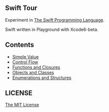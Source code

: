 Swift Tour
---

Experiment in [The Swift Programming Language](https://developer.apple.com/library/prerelease/ios/documentation/Swift/Conceptual/Swift_Programming_Language/GuidedTour.html#//apple_ref/doc/uid/TP40014097-CH2-XID_1).

Swift written in Playground with Xcode6-beta.

## Contents

- [Simple Value](SimpleValue.playground)
- [Control Flow](ControlFlow.playground)
- [Functions and Closures](Functions&Closures.playground)
- [Objects and Classes](Objects&Classes.playground)
- [Enumerations and Structures](Enumerations&&Structures.playground)

## LICENSE

[The MIT License](LICENSE)
